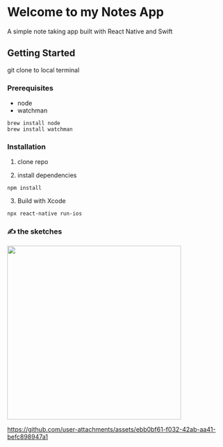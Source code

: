 # Welcome to my Notes App

A simple note taking app built with React Native and Swift

## Getting Started

git clone to local terminal

### Prerequisites

- node
- watchman
```
brew install node
brew install watchman
```

### Installation

1. clone repo

2. install dependencies
  ```
  npm install
  ```
3. Build with Xcode
  ```
  npx react-native run-ios
  ```

### ✍️ the sketches

<img src="https://github.com/user-attachments/assets/cd6715ef-8aeb-400e-803d-a6debd9b2000" width="400"  />

https://github.com/user-attachments/assets/ebb0bf61-f032-42ab-aa41-befc898947a1

